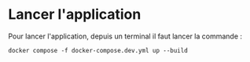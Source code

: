 # Lancer l'application

Pour lancer l'application, depuis un terminal il faut lancer la commande :

```
docker compose -f docker-compose.dev.yml up --build
```
